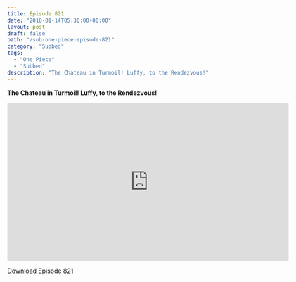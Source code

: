 ```yaml
---
title: Episode 821
date: "2018-01-14T05:30:00+00:00"
layout: post
draft: false
path: "/sub-one-piece-episode-821"
category: "Subbed"
tags:
  - "One Piece"
  - "Subbed"
description: "The Chateau in Turmoil! Luffy, to the Rendezvous!"
---
```


**The Chateau in Turmoil! Luffy, to the Rendezvous!**

<iframe width="640" height="360" src="https://www.rapidvideo.com/e/G6FRPH52A7" frameborder="0" marginwidth=0 marginheight=0 scrolling=no allowfullscreen></iframe>

<a href="http://ouo.io/qs/eCodkFEQ?s=https://rapidvid.to/d/https://www.rapidvideo.com/e/G6FRPH52A7">Download Episode 821</a>
